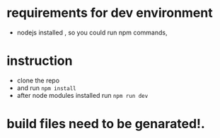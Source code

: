 # requirements for dev environment
  -  nodejs installed , so you could run npm commands,

# instruction
  -  clone the repo
  -  and run 
  ```npm install```
  - after node modules installed run 
  ```npm run dev```

# build files need to be genarated!.
